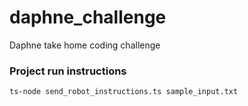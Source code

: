 # daphne_challenge
Daphne take home coding challenge


### Project run instructions
```bash
ts-node send_robot_instructions.ts sample_input.txt
```